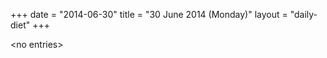 +++
date = "2014-06-30"
title = "30 June 2014 (Monday)"
layout = "daily-diet"
+++


\<no entries\>

